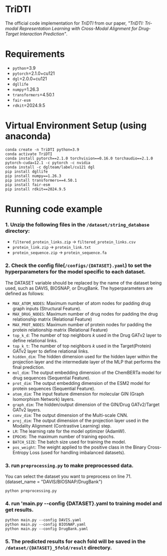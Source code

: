 # TriDTI
The official code implementation for *TriDTI* from our paper, *"TriDTI: Tri-modal Representation Learning with Cross-Modal Alignment for Drug-Target Interaction Prediction"*. 

# Requirements

- `python`=3.9
- `pytorch`=2.1.0+cu121
- `dgl`=2.0.0+cu121
- `dgllife`
- `numpy`=1.26.3
- `transformers`=4.50.1
- `fair-esm`
- `rdkit`=2024.9.5
  
# Virtual Environment Setup (using anaconda)

```
conda create -n TriDTI python=3.9
conda activate TriDTI
conda install pytorch==2.1.0 torchvision==0.16.0 torchaudio==2.1.0 pytorch-cuda=12.1 -c pytorch -c nvidia
conda install -c dglteam/label/cu121 dgl
pip install dgllife
pip install numpy==1.26.3
pip install transformers==4.50.1
pip install fair-esm
pip install rdkit==2024.9.5
```

# Running code example

### 1. Unzip the following files in the `/dataset/string_database` directory:
- `filtered_protein_links.zip` → `filtered_protein_links.csv`
- `protein_link.zip` → `protein_link.txt`
- `protein_sequence.zip` → `protein_sequence.fa`

### 2. Check the config file(`/configs/{DATASET}.yaml`) to set the hyperparameters for the model specific to each dataset.
The DATASET variable should be replaced by the name of the dataset being used, such as DAVIS, BIOSNAP, or DrugBank.
The hyperparameters are defined as follows:
- `MAX_ATOM_NODES`: Maximum number of atom nodes for padding drug graph inputs (Structural Feature).
- `MAX_DRUG_NODES`: Maximum number of drug nodes for padding the drug relationship matrix (Relational Feature)
- `MAX_PROT_NODES`: Maximum number of protein nodes for padding the protein relationship matrix (Relational Feature)
- `top_k_d`: The number of top neighbors *k* used in the Drug GATv2 layer to define relational links.
- `top_k_t`: The number of top neighbors *k* used in the Target(Protein) GATv2 layer to define relational links.
- `hidden_dim`: The hidden dimension used for the hidden layer within the projection layer and the intermediate layer of the MLP that performs the final prediction. 
- `mol_dim`: The output embedding dimension of the ChemBERTa model for drug sequences (Sequential Feature).
- `prot_dim`: The output embedding dimension of the ESM2 model for protein sequences (Sequential Feature).
- `atom_dim`: The input feature dimension for molecular GIN (Graph Isomorphism Network) layers.
- `graph_dim`: The hidden/output dimension of the GIN/Drug GATv2/Target GATv2 layers.
- `conv_dim`: The output dimension of the Multi-scale CNN.
- `proj_dim`: The output dimension of the projection layer used in the Modality Alignment (Contrastive Learning) step.
- `LR`: The learning rate for the model optimizer (AdamW).
- `EPOCHS`: The maximum number of training epochs.
- `BATCH_SIZE`: The batch size used for training the model.
- `pos_weight`: The weight applied to the positive class in the Binary Cross-Entropy Loss (used for handling imbalanced datasets).

### 3. run `preprocessing.py` to make preprocessed data.
You can select the dataset you want to preprocess on line 71. (dataset_name = "DAVIS/BIOSNAP/DrugBank")
```
python preprocessing.py
```

### 4. run 'main.py --config {DATASET}.yaml to training model and get results.
```
python main.py --config DAVIS.yaml
python main.py --config BIOSNAP.yaml
python main.py --config DrugBank.yaml
```

### 5. The predicted results for each fold will be saved in the `/dataset/{DATASET}_5fold/result` directory.

